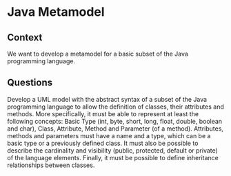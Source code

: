 # Java Metamodel

## Context

We want to develop a metamodel for a basic subset of the Java programming language.

## Questions

Develop a UML model with the abstract syntax of a subset of the Java programming language to allow the definition of classes, their attributes and methods. More specifically, it must be able to represent at least the following concepts: Basic Type (int, byte, short, long, float, double, boolean and char), Class, Attribute, Method and Parameter (of a method). Attributes, methods and parameters must have a name and a type, which can be a basic type or a previously defined class. It must also be possible to describe the cardinality and visibility (public, protected, default or private) of the language elements. Finally, it must be possible to define inheritance relationships between classes.



 









